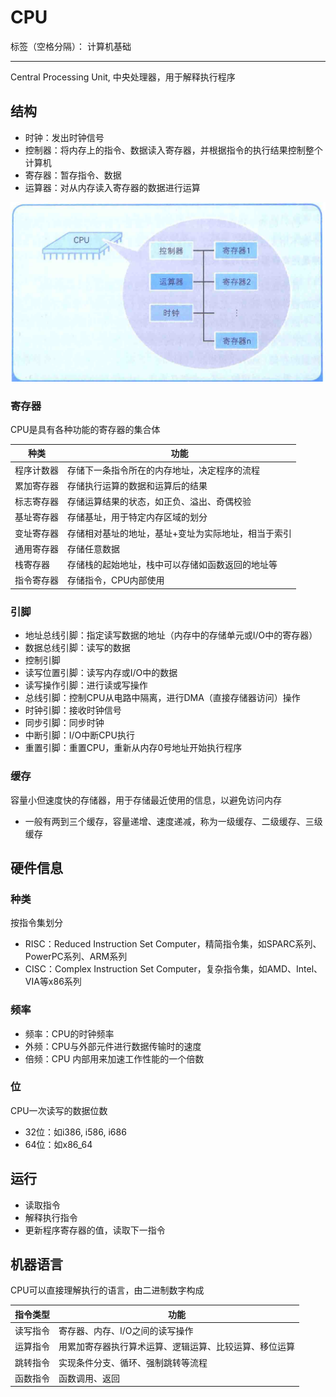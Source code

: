 # CPU

标签（空格分隔）： 计算机基础

---

Central Processing Unit, 中央处理器，用于解释执行程序

## 结构

* 时钟：发出时钟信号
* 控制器：将内存上的指令、数据读入寄存器，并根据指令的执行结果控制整个计算机
* 寄存器：暂存指令、数据
* 运算器：对从内存读入寄存器的数据进行运算

![CPU组成](https://raw.githubusercontent.com/wchaochao/images/master/gitbook-computer-base/cpu-structure.png)

### 寄存器

CPU是具有各种功能的寄存器的集合体

| 种类 | 功能 |
| --- | --- |
| 程序计数器 | 存储下一条指令所在的内存地址，决定程序的流程 |
| 累加寄存器 | 存储执行运算的数据和运算后的结果 |
| 标志寄存器 | 存储运算结果的状态，如正负、溢出、奇偶校验 |
| 基址寄存器 | 存储基址，用于特定内存区域的划分 |
| 变址寄存器 | 存储相对基址的地址，基址+变址为实际地址，相当于索引 |
| 通用寄存器 | 存储任意数据 |
| 栈寄存器 | 存储栈的起始地址，栈中可以存储如函数返回的地址等 |
| 指令寄存器 | 存储指令，CPU内部使用 |

### 引脚

* 地址总线引脚：指定读写数据的地址（内存中的存储单元或I/O中的寄存器）
* 数据总线引脚：读写的数据
* 控制引脚
 * 读写位置引脚：读写内存或I/O中的数据
 * 读写操作引脚：进行读或写操作
 * 总线引脚：控制CPU从电路中隔离，进行DMA（直接存储器访问）操作
 * 时钟引脚：接收时钟信号
 * 同步引脚：同步时钟
 * 中断引脚：I/O中断CPU执行
 * 重置引脚：重置CPU，重新从内存0号地址开始执行程序

### 缓存

容量小但速度快的存储器，用于存储最近使用的信息，以避免访问内存

* 一般有两到三个缓存，容量递增、速度递减，称为一级缓存、二级缓存、三级缓存

## 硬件信息

### 种类

按指令集划分

* RISC：Reduced Instruction Set Computer，精简指令集，如SPARC系列、PowerPC系列、ARM系列
* CISC：Complex Instruction Set Computer，复杂指令集，如AMD、Intel、VIA等x86系列

### 频率

* 频率：CPU的时钟频率
* 外频：CPU与外部元件进行数据传输时的速度
* 倍频：CPU 内部用来加速工作性能的一个倍数

### 位

CPU一次读写的数据位数

* 32位：如i386, i586, i686
* 64位：如x86_64

## 运行

* 读取指令
* 解释执行指令
* 更新程序寄存器的值，读取下一指令

## 机器语言

CPU可以直接理解执行的语言，由二进制数字构成

| 指令类型 | 功能 |
| --- | --- |
| 读写指令 | 寄存器、内存、I/O之间的读写操作 |
| 运算指令 | 用累加寄存器执行算术运算、逻辑运算、比较运算、移位运算 |
| 跳转指令 | 实现条件分支、循环、强制跳转等流程 |
| 函数指令 | 函数调用、返回 |
